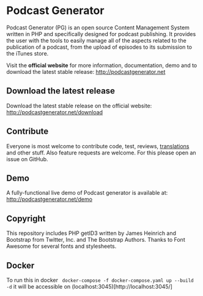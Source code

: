 # Podcast Generator

Podcast Generator (PG) is an open source Content Management System written in PHP 
and specifically designed for podcast publishing. It provides the user with the tools 
to easily manage all of the aspects related to the publication of a podcast, from 
the upload of episodes to its submission to the iTunes store.

Visit the **official website** for more information, documentation, demo and to download the latest stable release:
http://podcastgenerator.net

## Download the latest release
Download the latest stable release on the official website:
http://podcastgenerator.net/download

## Contribute
Everyone is most welcome to contribute code, test, reviews, [translations](https://www.transifex.com/albertobeta/podcast-generator/) and other stuff.
Also feature requests are welcome. For this please open an issue on GitHub.

## Demo
A fully-functional live demo of Podcast generator is available at: 
http://podcastgenerator.net/demo

## Copyright
This repository includes PHP getID3 written by James Heinrich and Bootstrap from Twitter, Inc. and The Bootstrap Authors.
Thanks to Font Awesome for several fonts and stylesheets.

## Docker
To run this in docker 
``` docker-compose -f docker-compose.yaml up --build -d```
it will be accessible on (localhost:3045)[http://localhost:3045/] 